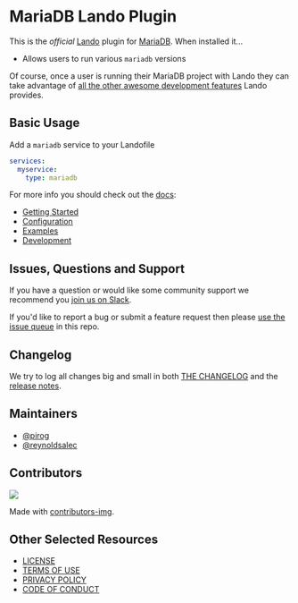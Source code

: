 # MariaDB Lando Plugin

This is the _official_ [Lando](https://lando.dev) plugin for [MariaDB](https://mariadb.net). When installed it...

* Allows users to run various `mariadb` versions

Of course, once a user is running their MariaDB project with Lando they can take advantage of [all the other awesome development features](https://docs.lando.dev) Lando provides.

## Basic Usage

Add a `mariadb` service to your Landofile

```yaml
services:
  myservice:
    type: mariadb
```

For more info you should check out the [docs](https://docs.lando.dev/mariadb):

* [Getting Started](https://docs.lando.dev/mariadb/)
* [Configuration](https://docs.lando.dev/mariadb/config.html)
* [Examples](https://github.com/lando/mariadb/tree/main/examples)
* [Development](https://docs.lando.dev/mariadb/development.html)

## Issues, Questions and Support

If you have a question or would like some community support we recommend you [join us on Slack](https://launchpass.com/devwithlando).

If you'd like to report a bug or submit a feature request then please [use the issue queue](https://github.com/lando/mariadb/issues/new/choose) in this repo.

## Changelog

We try to log all changes big and small in both [THE CHANGELOG](https://github.com/lando/mariadb/blob/main/CHANGELOG.md) and the [release notes](https://github.com/lando/mariadb/releases).


## Maintainers

* [@pirog](https://github.com/pirog)
* [@reynoldsalec](https://github.com/reynoldsalec)

## Contributors

<a href="https://github.com/lando/mariadb/graphs/contributors">
  <img src="https://contrib.rocks/image?repo=lando/mariadb" />
</a>

Made with [contributors-img](https://contrib.rocks).

## Other Selected Resources

* [LICENSE](/LICENSE)
* [TERMS OF USE](https://docs.lando.dev/terms)
* [PRIVACY POLICY](https://docs.lando.dev/privacy)
* [CODE OF CONDUCT](https://docs.lando.dev/coc)

